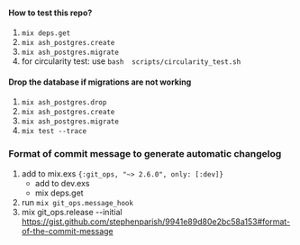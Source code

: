 




#### How to test this repo?
1. `mix deps.get `
2. `mix ash_postgres.create`
3. `mix ash_postgres.migrate`
4. for circularity test: use `bash  scripts/circularity_test.sh`


#### Drop the database if migrations are not working
1. `mix ash_postgres.drop`
2. `mix ash_postgres.create`
3. `mix ash_postgres.migrate`
4. `mix test --trace`

### Format of commit message to generate automatic changelog
1. add to mix.exs
    `{:git_ops, "~> 2.6.0", only: [:dev]}`
    * add to dev.exs
    * mix deps.get
2. run `mix git_ops.message_hook`
3. mix git_ops.release --initial
https://gist.github.com/stephenparish/9941e89d80e2bc58a153#format-of-the-commit-message

